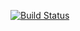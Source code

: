 [![Build Status](https://travis-ci.com/modernrio/flashcards.svg?branch=master)](https://travis-ci.com/modernrio/flashcards)
